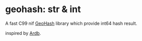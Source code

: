 geohash: str & int
======

A fast C99 nif [GeoHash](http://en.wikipedia.org/wiki/Geohash) library which provide int64 hash result. 

inspired  by [Ardb](https://github.com/yinqiwen/ardb).   



